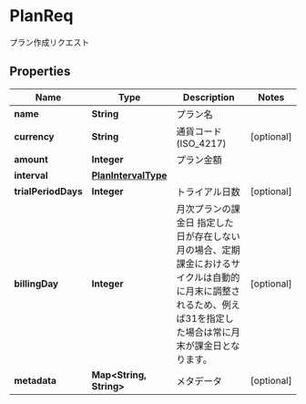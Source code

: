 

# PlanReq

プラン作成リクエスト
## Properties

Name | Type | Description | Notes
------------ | ------------- | ------------- | -------------
**name** | **String** | プラン名 | 
**currency** | **String** | 通貨コード (ISO_4217) |  [optional]
**amount** | **Integer** | プラン金額 | 
**interval** | [**PlanIntervalType**](PlanIntervalType.md) |  | 
**trialPeriodDays** | **Integer** | トライアル日数 |  [optional]
**billingDay** | **Integer** | 月次プランの課金日 指定した日が存在しない月の場合、定期課金におけるサイクルは自動的に月末に調整されるため、例えば31を指定した場合は常に月末が課金日となります。  |  [optional]
**metadata** | **Map&lt;String, String&gt;** | メタデータ |  [optional]



